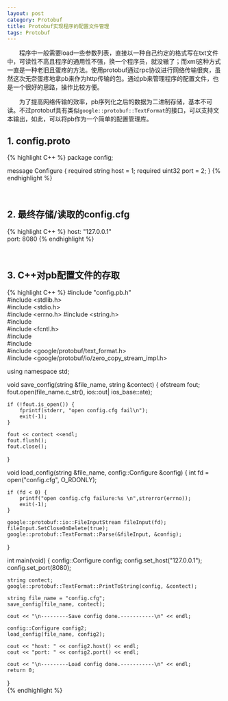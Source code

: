 ```yaml
---
layout: post
category: Protobuf
title: Protobuf实现程序的配置文件管理
tags: Protobuf
---
```


&emsp;&emsp;程序中一般需要load一些参数列表，直接以一种自己约定的格式写在txt文件中，可读性不高且程序的通用性不强，换一个程序员，就没辙了；而xml这种方式一直是一种老旧且蛋疼的方法。使用protobuf通过rpc协议进行网络传输很爽，虽然这次无奈蛋疼地拿pb来作为http传输的包。通过pb来管理程序的配置文件，也是一个很好的思路，操作比较方便。

<!--more-->

&emsp;&emsp;为了提高网络传输的效率，pb序列化之后的数据为二进制存储，基本不可读。不过protobuf具有类似`google::protobuf::TextFormat`的接口，可以支持文本输出，如此，可以将pb作为一个简单的配置管理库。

## 1. config.proto

{% highlight C++ %}
package config;                                                                                                                   

message Configure
{
    required string host = 1;
    required uint32 port = 2;
}
{% endhighlight %}

<br />

## 2. 最终存储/读取的config.cfg

{% highlight C++ %}
host: "127.0.0.1"                                                                                                                 
port: 8080
{% endhighlight %}

<br />

## 3. C++对pb配置文件的存取

{% highlight C++ %}
#include "config.pb.h"                                                                                                            
#include <stdlib.h>  
#include <stdio.h>  
#include <errno.h>
#include <string.h>  
#include <iostream>  
#include <fcntl.h>  
#include <fstream>  
#include <cstdio>  
#include <google/protobuf/text_format.h>  
#include <google/protobuf/io/zero_copy_stream_impl.h>

using namespace std;

void save_config(string &file_name, string &contect)
{
    ofstream fout;
    fout.open(file_name.c_str(), ios::out| ios_base::ate);

    if (!fout.is_open()) {
        fprintf(stderr, "open config.cfg fail\n");
        exit(-1);
    }

    fout << contect <<endl;
    fout.flush();
	fout.close(); 
}

void load_config(string &file_name, config::Configure &config)
{
    int fd = open("config.cfg", O_RDONLY);

    if (fd < 0) {
        printf("open config.cfg failure:%s \n",strerror(errno));
        exit(-1);
    }

    google::protobuf::io::FileInputStream fileInput(fd);
    fileInput.SetCloseOnDelete(true);
    google::protobuf::TextFormat::Parse(&fileInput, &config);  
}

int main(void)
{
    config::Configure config;
    config.set_host("127.0.0.1");
    config.set_port(8080);

    string contect;
    google::protobuf::TextFormat::PrintToString(config, &contect);
    
    string file_name = "config.cfg";
    save_config(file_name, contect);    

    cout << "\n---------Save config done.-----------\n" << endl;

    config::Configure config2;
    load_config(file_name, config2);

    cout << "host: " << config2.host() << endl;
    cout << "port: " << config2.port() << endl;

    cout << "\n---------Load config done.-----------\n" << endl;
    return 0;
}  
{% endhighlight %}
